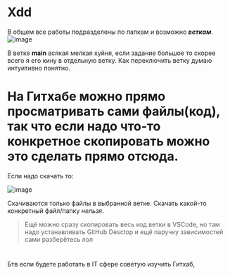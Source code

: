 # Xdd
В общем все работы подразделены по папкам и возможно **_веткам_**.
![image](https://github.com/Hron0/sharaga/assets/125986219/b9d22035-1548-4b00-8559-0d4b751e1e06)

В ветке **main** всякая мелкая хуйня, если задание большое то скорее всего я его кину в отдельную ветку.
Как переключить ветку думаю интуитивно понятно.

# На Гитхабе можно прямо просматривать сами файлы(код), так что если надо что-то конкретное скопировать можно это сделать прямо отсюда.
Если надо скачать то:

![image](https://github.com/Hron0/sharaga/assets/125986219/7cfd2dee-cfa9-4eeb-b1ad-88bdaf57788c)

Скачиваются только файлы в выбранной ветке. Скачать какой-то конкретный файл/папку _нельзя_.

> Ещё можно сразу скопировать весь код ветки в VSCode, но там надо устанавливать GitHub Desctop и ещё паручку зависимостей сами разберётесь лол
#
Бтв если будете работать в IT сфере советую изучить Гитхаб, 
